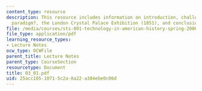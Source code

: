 ```yaml
---
content_type: resource
description: This resource includes information on introduction, challenging the ?textile
  paradigm?, the London Crystal Palace Exhibition (1851), and conclusions.
file: /media/courses/sts-001-technology-in-american-history-spring-2006/25acc10510715c2a8a22a384ebe0c06d_03_01.pdf
file_type: application/pdf
learning_resource_types:
- Lecture Notes
ocw_type: OCWFile
parent_title: Lecture Notes
parent_type: CourseSection
resourcetype: Document
title: 03_01.pdf
uid: 25acc105-1071-5c2a-8a22-a384ebe0c06d
---
```

